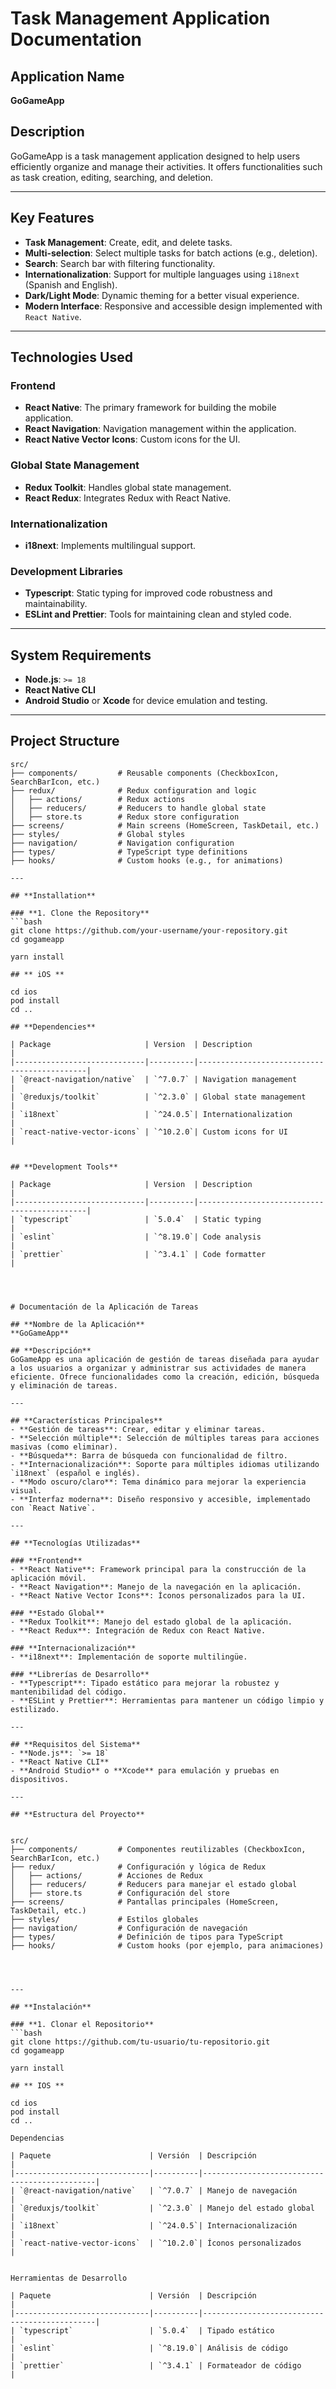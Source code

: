 # Task Management Application Documentation

## **Application Name**
**GoGameApp**

## **Description**
GoGameApp is a task management application designed to help users efficiently organize and manage their activities. It offers functionalities such as task creation, editing, searching, and deletion.

---

## **Key Features**
- **Task Management**: Create, edit, and delete tasks.
- **Multi-selection**: Select multiple tasks for batch actions (e.g., deletion).
- **Search**: Search bar with filtering functionality.
- **Internationalization**: Support for multiple languages using `i18next` (Spanish and English).
- **Dark/Light Mode**: Dynamic theming for a better visual experience.
- **Modern Interface**: Responsive and accessible design implemented with `React Native`.

---

## **Technologies Used**

### **Frontend**
- **React Native**: The primary framework for building the mobile application.
- **React Navigation**: Navigation management within the application.
- **React Native Vector Icons**: Custom icons for the UI.

### **Global State Management**
- **Redux Toolkit**: Handles global state management.
- **React Redux**: Integrates Redux with React Native.

### **Internationalization**
- **i18next**: Implements multilingual support.

### **Development Libraries**
- **Typescript**: Static typing for improved code robustness and maintainability.
- **ESLint and Prettier**: Tools for maintaining clean and styled code.

---

## **System Requirements**
- **Node.js**: `>= 18`
- **React Native CLI**
- **Android Studio** or **Xcode** for device emulation and testing.

---

## **Project Structure**

```plaintext
src/
├── components/         # Reusable components (CheckboxIcon, SearchBarIcon, etc.)
├── redux/              # Redux configuration and logic
│   ├── actions/        # Redux actions
│   ├── reducers/       # Reducers to handle global state
│   ├── store.ts        # Redux store configuration
├── screens/            # Main screens (HomeScreen, TaskDetail, etc.)
├── styles/             # Global styles
├── navigation/         # Navigation configuration
├── types/              # TypeScript type definitions
├── hooks/              # Custom hooks (e.g., for animations)

---

## **Installation**

### **1. Clone the Repository**
```bash
git clone https://github.com/your-username/your-repository.git
cd gogameapp

yarn install

## ** iOS **

cd ios
pod install
cd ..

## **Dependencies**

| Package                     | Version  | Description                                 |
|-----------------------------|----------|---------------------------------------------|
| `@react-navigation/native`  | `^7.0.7` | Navigation management                      |
| `@reduxjs/toolkit`          | `^2.3.0` | Global state management                    |
| `i18next`                   | `^24.0.5`| Internationalization                       |
| `react-native-vector-icons` | `^10.2.0`| Custom icons for UI                        |


## **Development Tools**

| Package                     | Version  | Description                                 |
|-----------------------------|----------|---------------------------------------------|
| `typescript`                | `5.0.4`  | Static typing                               |
| `eslint`                    | `^8.19.0`| Code analysis                               |
| `prettier`                  | `^3.4.1` | Code formatter                              |




# Documentación de la Aplicación de Tareas

## **Nombre de la Aplicación**
**GoGameApp**

## **Descripción**
GoGameApp es una aplicación de gestión de tareas diseñada para ayudar a los usuarios a organizar y administrar sus actividades de manera eficiente. Ofrece funcionalidades como la creación, edición, búsqueda y eliminación de tareas.

---

## **Características Principales**
- **Gestión de tareas**: Crear, editar y eliminar tareas.
- **Selección múltiple**: Selección de múltiples tareas para acciones masivas (como eliminar).
- **Búsqueda**: Barra de búsqueda con funcionalidad de filtro.
- **Internacionalización**: Soporte para múltiples idiomas utilizando `i18next` (español e inglés).
- **Modo oscuro/claro**: Tema dinámico para mejorar la experiencia visual.
- **Interfaz moderna**: Diseño responsivo y accesible, implementado con `React Native`.

---

## **Tecnologías Utilizadas**

### **Frontend**
- **React Native**: Framework principal para la construcción de la aplicación móvil.
- **React Navigation**: Manejo de la navegación en la aplicación.
- **React Native Vector Icons**: Íconos personalizados para la UI.

### **Estado Global**
- **Redux Toolkit**: Manejo del estado global de la aplicación.
- **React Redux**: Integración de Redux con React Native.

### **Internacionalización**
- **i18next**: Implementación de soporte multilingüe.

### **Librerías de Desarrollo**
- **Typescript**: Tipado estático para mejorar la robustez y mantenibilidad del código.
- **ESLint y Prettier**: Herramientas para mantener un código limpio y estilizado.

---

## **Requisitos del Sistema**
- **Node.js**: `>= 18`
- **React Native CLI**
- **Android Studio** o **Xcode** para emulación y pruebas en dispositivos.

---

## **Estructura del Proyecto**


src/
├── components/         # Componentes reutilizables (CheckboxIcon, SearchBarIcon, etc.)
├── redux/              # Configuración y lógica de Redux
│   ├── actions/        # Acciones de Redux
│   ├── reducers/       # Reducers para manejar el estado global
│   ├── store.ts        # Configuración del store
├── screens/            # Pantallas principales (HomeScreen, TaskDetail, etc.)
├── styles/             # Estilos globales
├── navigation/         # Configuración de navegación
├── types/              # Definición de tipos para TypeScript
├── hooks/              # Custom hooks (por ejemplo, para animaciones)




---

## **Instalación**

### **1. Clonar el Repositorio**
```bash
git clone https://github.com/tu-usuario/tu-repositorio.git
cd gogameapp

yarn install

## ** IOS **

cd ios
pod install
cd ..

Dependencias

| Paquete                      | Versión  | Descripción                                  |
|------------------------------|----------|----------------------------------------------|
| `@react-navigation/native`   | `^7.0.7` | Manejo de navegación                        |
| `@reduxjs/toolkit`           | `^2.3.0` | Manejo del estado global                    |
| `i18next`                    | `^24.0.5`| Internacionalización                        |
| `react-native-vector-icons`  | `^10.2.0`| Íconos personalizados                       |


Herramientas de Desarrollo

| Paquete                      | Versión  | Descripción                                  |
|------------------------------|----------|----------------------------------------------|
| `typescript`                 | `5.0.4`  | Tipado estático                              |
| `eslint`                     | `^8.19.0`| Análisis de código                           |
| `prettier`                   | `^3.4.1` | Formateador de código                        |


